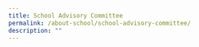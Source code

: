 ```yaml
---
title: School Advisory Committee
permalink: /about-school/school-advisory-committee/
description: ""
---
```

